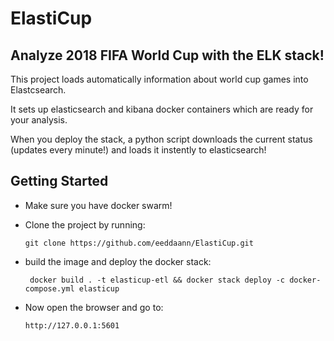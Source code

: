 # ElastiCup 

## Analyze 2018 FIFA World Cup with the ELK stack!

This project loads automatically information about world cup games into Elastcsearch.

It sets up elasticsearch and kibana docker containers which are ready for your analysis. 

When you deploy the stack, a python script downloads the current status (updates every minute!) and loads it instently to elasticsearch!

## Getting Started

- Make sure you have docker swarm!

- Clone the project by running:

  ```git clone https://github.com/eeddaann/ElastiCup.git```

- build the image and deploy the docker stack:

  ``` docker build . -t elasticup-etl && docker stack deploy -c docker-compose.yml elasticup``` 

- Now open the browser and go to:

  ```http://127.0.0.1:5601``` 

